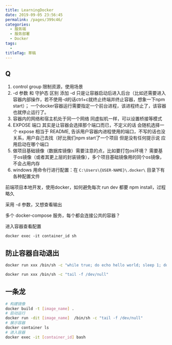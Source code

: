 ```yaml
---
title: LearningDocker
date: 2019-09-05 23:56:45
permalink: /pages/399c46/
categories: 
  - 服务端
  - 服务部署
  - Docker
tags: 
  - 
titleTag: 草稿
---
```


## Q
1. control group 限制资源，使用场景
2. -d 参数 和 守护态 区别
   添加 -d 只是让容器启动后进入后台（比如还需要进入容器内部操作，若不使用-d的话ctrl+c就终止终端并终止容器，想象一下npm start）；
   一个docker容器运行需要指定一个前台进程，该进程终止了，该容器也就停止运行了。
3. 容器内的网络和宿主机处于同一个网络
   同虚拟机一样，可以设置桥接等模式
4. EXPOSE 端口 其实是让容器会选择那个端口而已，不定义的话 会随机选择一个
   expose 相当于 README, 告诉用户容器内进程使用的端口，不写的话也没关系，用户自己去找（好比我们npm start了一个项目 但是没有任何提示说 应用启动在哪个端口
5. 做项目基础镜像（数据库镜像）需要注意的点，比如要打包os环境？
   需要基于os镜像（或者其更上层的封装镜像），多个项目基础镜像用的同个os镜像，不会占用内存
6. windows 用命令行进行配置：在 `C:\Users\{USER-NAME}\.docker\` 目录下有各种配置文件

前端项目本地开发，使用docker，如何避免每次 run dev 都要 npm install，过程略久

采用 -d 参数，又想查看输出

多个 docker-compose 服务，每个都会连接公共的容器？

进入容器查看配置

```
docker exec -it container_id sh
```

## 防止容器自动退出

```sh
docker run xxx /bin/sh -c "while true; do echo hello world; sleep 1; done"

docker run xxx /bin/sh -c "tail -f /dev/null"
```

## 一条龙

```sh
# 构建镜像
docker build -t [image_name] .
# 启动运行
docker run -dit [image_name]  /bin/sh -c "tail -f /dev/null"
# 展示容器
docker container ls
# 进入容器
docker exec -it [container_id] bash
```